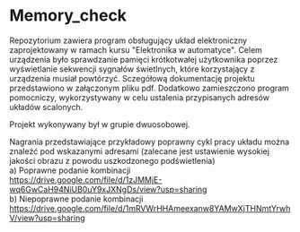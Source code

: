 # Memory_check

Repozytorium zawiera program obsługujący układ elektroniczny zaprojektowany w ramach kursu "Elektronika w automatyce". Celem urządzenia było sprawdzanie pamięci krótkotwałej użytkownika poprzez wyświetlanie sekwencji sygnałów świetlnych, które korzystający z urządzenia musiał powtórzyć. Sczegółową dokumentację projektu przedstawiono w załączonym pliku pdf. Dodatkowo zamieszczono program pomocniczy, wykorzystywany w celu ustalenia przypisanych adresów układów scalonych.  

Projekt wykonywany był w grupie dwuosobowej.

Nagrania przedstawiające przykładowy poprawny cykl pracy układu można znaleźć pod
wskazanymi adresami (zalecane jest ustawienie wysokiej jakości obrazu z powodu uszkodzonego podświetlenia)  
a) Poprawne podanie kombinacji  
https://drive.google.com/file/d/1zJMMjE-wq6GwCaH94NiUB0uY9xJXNgDs/view?usp=sharing  
b) Niepoprawne podanie kombinacji  
https://drive.google.com/file/d/1mRVWrHHAmeexanw8YAMwXjTHNmtYrwhV/view?usp=sharing
